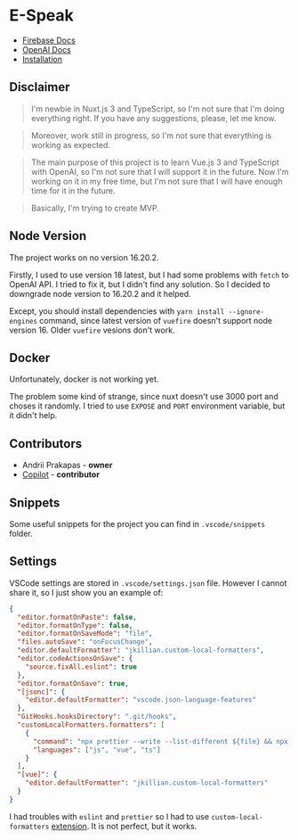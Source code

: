 # E-Speak

- [Firebase Docs](./docs/firebase.md)
- [OpenAI Docs](./docs/openai.md)
- [Installation](./docs/installation.md)

## Disclaimer

> I'm newbie in Nuxt.js 3 and TypeScript, so I'm not sure that I'm doing everything right. If you have any suggestions, please, let me know.

> Moreover, work still in progress, so I'm not sure that everything is working as expected.

> The main purpose of this project is to learn Vue.js 3 and TypeScript with OpenAI, so I'm not sure that I will support it in the future. Now I'm working on it in my free time, but I'm not sure that I will have enough time for it in the future.

> Basically, I'm trying to create MVP.

## Node Version

The project works on no version 16.20.2.

Firstly, I used to use version 18 latest, but I had some problems with `fetch` to OpenAI API. I tried to fix it, but I didn't find any solution. So I decided to downgrade node version to 16.20.2 and it helped.

Except, you should install dependencies with `yarn install --ignore-engines` command, since latest version of `vuefire` doesn't support node version 16. Older `vuefire` vesions don't work.

## Docker

Unfortunately, docker is not working yet.

The problem some kind of strange, since nuxt doesn't use 3000 port and choses it randomly. I tried to use `EXPOSE` and `PORT` environment variable, but it didn't help.

## Contributors

- Andrii Prakapas - **owner**
- [Copilot](https://github.com/features/copilot) - **contributor**

## Snippets

Some useful snippets for the project you can find in `.vscode/snippets` folder.

## Settings

VSCode settings are stored in `.vscode/settings.json` file. However I cannot share it, so I just show you an example of:

```json
{
  "editor.formatOnPaste": false,
  "editor.formatOnType": false,
  "editor.formatOnSaveMode": "file",
  "files.autoSave": "onFocusChange",
  "editor.defaultFormatter": "jkillian.custom-local-formatters",
  "editor.codeActionsOnSave": {
    "source.fixAll.eslint": true
  },
  "editor.formatOnSave": true,
  "[jsonc]": {
    "editor.defaultFormatter": "vscode.json-language-features"
  },
  "GitHooks.hooksDirectory": ".git/hooks",
  "customLocalFormatters.formatters": [
    {
      "command": "npx prettier --write --list-different ${file} && npx eslint --ext \".ts,.vue\" ${file}",
      "languages": ["js", "vue", "ts"]
    }
  ],
  "[vue]": {
    "editor.defaultFormatter": "jkillian.custom-local-formatters"
  }
}
```

I had troubles with `eslint` and `prettier` so I had to use `custom-local-formatters` [extension](https://marketplace.visualstudio.com/items?itemName=jkillian.custom-local-formatters). It is not perfect, but it works.
